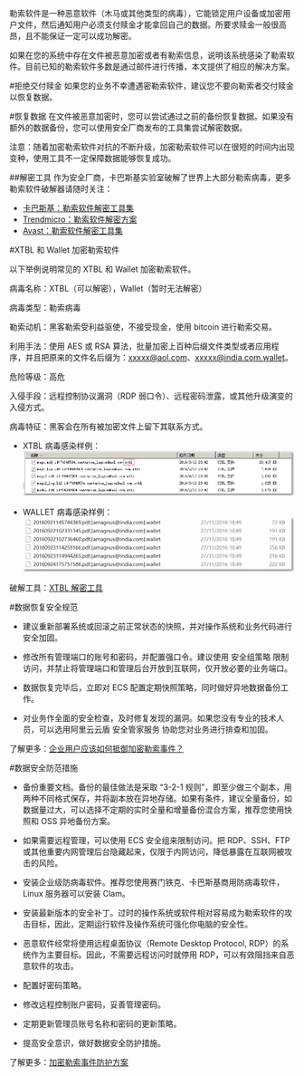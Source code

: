 勒索软件是一种恶意软件（木马或其他类型的病毒），它能锁定用户设备或加密用户文件，然后通知用户必须支付赎金才能拿回自己的数据。所要求赎金一般很高昂，且不能保证一定可以成功解密。

如果在您的系统中存在文件被恶意加密或者有勒索信息，说明该系统感染了勒索软件。目前已知的勒索软件多数是通过邮件进行传播，本文提供了相应的解决方案。

#拒绝交付赎金
如果您的业务不幸遭遇密勒索软件，建议您不要向勒索者交付赎金以恢复数据。

#恢复数据
在文件被恶意加密时，您可以尝试通过之前的备份恢复数据。如果没有额外的数据备份，您可以使用安全厂商发布的工具集尝试解密数据。

注意：随着加密勒索软件对抗的不断升级，加密勒索软件可以在很短的时间内出现变种，使用工具不一定保障数据能够恢复成功。

##解密工具
作为安全厂商，卡巴斯基实验室破解了世界上大部分勒索病毒，更多勒索软件破解器请随时关注：

- [卡巴斯基：勒索软件解密工具集](https://noransom.kaspersky.com/?spm=5176.7750358.2.3.EqcOGT)
- [Trendmicro：勒索软件解密方案](https://esupport.trendmicro.com/solution/zh-cn/1115118.aspx?spm=5176.7750358.2.4.EqcOGT)
- [Avast：勒索软件解密工具集](https://www.avast.com/zh-cn/ransomware-decryption-tools?spm=5176.7750358.2.5.EqcOGT)

#XTBL 和 Wallet 加密勒索软件

以下举例说明常见的 XTBL 和 Wallet 加密勒索软件。

病毒名称：XTBL（可以解密），Wallet（暂时无法解密）

病毒类型：勒索病毒

勒索动机：黑客勒索受利益驱使，不接受现金，使用 bitcoin 进行勒索交易。

利用手法：使用 AES 或 RSA 算法，批量加密上百种后缀文件类型或者应用程序，并且把原来的文件名后缀为：xxxxx@aol.com、xxxxx@india.com.wallet。

危险等级：高危

入侵手段：远程控制协议漏洞（RDP 弱口令）、远程密码泄露，或其他升级演变的入侵方式。

病毒特征：黑客会在所有被加密文件上留下其联系方式。

- XTBL 病毒感染样例：
![xtbl](../image/chapter1/1-8-1.png)

- WALLET 病毒感染样例：
![wallet](../image/chapter1/1-8-2.png)

破解工具：[XTBL 解密工具](http://docs-aliyun.cn-hangzhou.oss.aliyun-inc.com/assets/attach/50358/cn_zh/1486603044707/rannohdecryptor.zip?spm=5176.7750358.2.6.EqcOGT&file=rannohdecryptor.zip)

#数据恢复安全规范
- 建议重新部署系统或回滚之前正常状态的快照，并对操作系统和业务代码进行安全加固。

- 修改所有管理端口的账号和密码，并配置强口令。建议使用 安全组策略 限制访问，并禁止将管理端口和管理后台开放到互联网，仅开放必要的业务端口。

- 数据恢复完毕后，立即对 ECS 配置定期快照策略，同时做好异地数据备份工作。

- 对业务作全面的安全检查，及时修复发现的漏洞。如果您没有专业的技术人员，可以选用阿里云云盾 安全管家服务 协助您对业务进行排查和加固。

了解更多：[企业用户应该如何抵御加密勒索事件？](https://bbs.aliyun.com/read/304556.html?spm=5176.7750358.2.9.EqcOGT)

#数据安全防范措施
- 备份重要文档。备份的最佳做法是采取 “3-2-1 规则”，即至少做三个副本，用两种不同格式保存，并将副本放在异地存储。如果有条件，建议全量备份，如数据量过大，可以选择不定期的实时全量和增量备份混合方案，推荐您使用快照和 OSS 异地备份方案。

- 如果需要远程管理，可以使用 ECS 安全组来限制访问。把 RDP、SSH、FTP 或其他重要内网管理后台隐藏起来，仅限于内网访问，降低暴露在互联网被攻击的风险。

- 安装企业级防病毒软件。推荐您使用赛门铁克、卡巴斯基商用防病毒软件，Linux 服务器可以安装 Clam。

- 安装最新版本的安全补丁。过时的操作系统或软件相对容易成为勒索软件的攻击目标，因此，定期运行软件及操作系统可强化你电脑的安全性。

- 恶意软件经常将使用远程桌面协议（Remote Desktop Protocol, RDP）的系统作为主要目标。因此，不需要远程访问时就停用 RDP，可以有效阻挡来自恶意软件的攻击。

 - 配置好密码策略。
 - 修改远程控制账户密码，妥善管理密码。
 - 定期更新管理员账号名称和密码的更新策略。

- 提高安全意识，做好数据安全防护措施。

了解更多：[加密勒索事件防护方案](https://help.aliyun.com/document_detail/48701.html?spm=5176.7750358.2.10.EqcOGT)